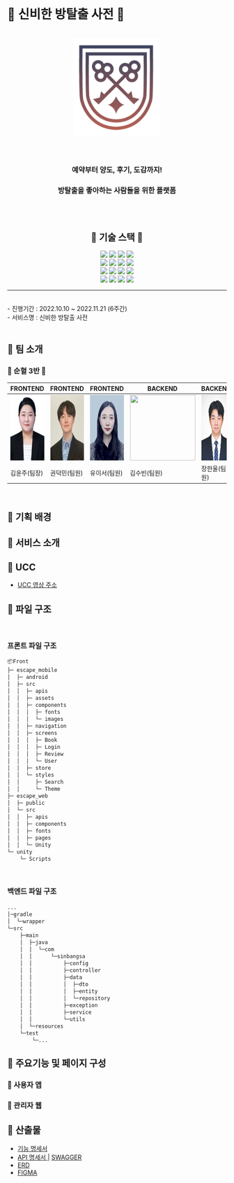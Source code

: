 # 📖 신비한 방탈출 사전 📖

<div align="center">
<br />
    <img src ="./READMEIMG/logo_gradient.png" width="200px" />
    <h3></h3>
    <br />
    <h3>  예약부터 양도, 후기, 도감까지! </h3>
    <h3>  방탈출을 좋아하는 사람들을 위한 플랫폼 </h3>
    <p align="center">
<br />
<br>
<h2> 📖 기술 스택 📖 </h2>
<img src="https://img.shields.io/badge/react-61DAFB?style=for-the-badge&logo=react&logoColor=black">
<img src="https://img.shields.io/badge/react native-61DAFB?style=for-the-badge&logo=react&logoColor=black">
<img src="https://img.shields.io/badge/styled components-DB7093?style=for-the-badge&logo=styledcomponents&logoColor=white">
<img src="https://img.shields.io/badge/TypeScript-3178C6?style=for-the-badge&logo=styledcomponents&logoColor=white">
<br/>
<img src="https://img.shields.io/badge/spring-6DB33F?style=for-the-badge&logo=spring&logoColor=white">
<img src="https://img.shields.io/badge/springboot-6DB33F?style=for-the-badge&logo=springboot&logoColor=white">
<img src="https://img.shields.io/badge/openjdk-007396?style=for-the-badge&logo=openjdk&logoColor=white">
<img src="https://img.shields.io/badge/mysql-4479A1?style=for-the-badge&logo=mysql&logoColor=white">
<br />
<img src="https://img.shields.io/badge/git-F05032?style=for-the-badge&logo=git&logoColor=white">
<img src="https://img.shields.io/badge/gitlab-FC6D26?style=for-the-badge&logo=gitlab&logoColor=white">
<img src="https://img.shields.io/badge/jirasoftware-0052CC?style=for-the-badge&logo=jirasoftware&logoColor=white">
<img src="https://img.shields.io/badge/notion-000000?style=for-the-badge&logo=notion&logoColor=white">
<br/>
<img src="https://img.shields.io/badge/Jenkins-D24939?style=for-the-badge&logo=Jenkins&logoColor=white"/>
<img src="https://img.shields.io/badge/Docker-2496ED?style=for-the-badge&logo=Docker&logoColor=white"/>
<img src="https://img.shields.io/badge/AmazonS3-pink?style=for-the-badge&logo=amazons3&logoColor=white"/>
<img src="https://img.shields.io/badge/amazonaws-232F3E?style=for-the-badge&logo=amazonaws&logoColor=white">

<br />

</p>
</div>

------
<br>
- 진행기간 : 2022.10.10 ~ 2022.11.21 (6주간) </br>
- 서비스명 : 신비한 방탈출 사전 </br>

<br>

## 📖 팀 소개
### 🐍 순혈 3반 🐍


| FRONTEND                                                                                                                                    | FRONTEND                                                                                                                                    | FRONTEND                                                                                                                                    | BACKEND                                                                                                                                     | BACKEND                                                                                                                                     | BACKEND                                                                                                                                     |
| ------------------------------------------------------------------------------------------------------------------------------------------- | ------------------------------------------------------------------------------------------------------------------------------------------- | ------------------------------------------------------------------------------------------------------------------------------------------- | ------------------------------------------------------------------------------------------------------------------------------------------- | ------------------------------------------------------------------------------------------------------------------------------------------- | ------------------------------------------------------------------------------------------------------------------------------------------- |
| <img src="./READMEIMG/KakaoTalk_20221120_224001856.png" width="150" height="150"/> | <img src="./READMEIMG/KakaoTalk_20221120_224001856_04.jpg" width="150" height="150"/> | <img src="./READMEIMG/KakaoTalk_20221120_224001856_01.jpg" width="150" height="150"/> | <img src="https://user-images.githubusercontent.com/97574675/193764147-37a4066c-3d05-4699-b01c-a9dfbc0d1e2d.jpg" width="150" height="150"/> | <img src="./READMEIMG/KakaoTalk_20221120_224001856_03.jpg" width="150" height="150"/> | <img src="./READMEIMG/KakaoTalk_20221120_224001856_02.jpg" width="150" height="150"/> |
| 김윤주(팀장)                                                                                                                                | 권덕민(팀원)                                                                                                                                | 유이서(팀원)                                                                                                                                | 김수빈(팀원)                                                                                                                                | 장한울(팀원)                                                                                                                                | 홍찬기(팀원)                                                                                                                                |

<br/>

## 📖 기획 배경


## 📖 서비스 소개


## 📖 UCC
- [ UCC 영상 주소 ](https://youtu.be/HtUgqePh2ZY)

## 📖 파일 구조

<br>

### 프론트 파일 구조
``` text
📦Front
├─ escape_mobile
│  ├─ android
│  ├─ src
│  │  ├─ apis
│  │  ├─ assets
│  │  ├─ components
│  │  │  ├─ fonts
│  │  │  └─ images
│  │  ├─ navigation
│  │  ├─ screens
│  │  │  ├─ Book
│  │  │  ├─ Login
│  │  │  ├─ Review
│  │  │  └─ User
│  │  ├─ store
│  │  └─ styles
│  │     ├─ Search
│  │     └─ Theme
├─ escape_web
│  ├─ public
│  └─ src
│  │  ├─ apis
│  │  ├─ components
│  │  ├─ fonts
│  │  ├─ pages
│  │  └─ Unity
└─ unity
    └─ Scripts
```
<br>

### 백엔드 파일 구조
``` text
...
│─gradle
│  └─wrapper
└─src
    ├─main
    │  ├─java
    │  │  └─com
    │  │      └─sinbangsa
    │  │          ├─config
    │  │          ├─controller
    │  │          ├─data
    │  │          │  ├─dto
    │  │          │  ├─entity
    │  │          │  └─repository
    │  │          ├─exception
    │  │          ├─service
    │  │          └─utils
    │  └─resources
    └─test
        └─... 
```


## 📖 주요기능 및 페이지 구성
### 🐍 사용자 앱


### 🐍 관리자 웹

## 📖 산출물
- [ 기능 명세서 ](https://sore-soldier-e16.notion.site/6bffc8c19f5e4859b9fe64be322dd4be)<br>
- [ API 명세서 ](https://sore-soldier-e16.notion.site/API-0fafaf0902a544adae3d7b284b169b2e) | [ SWAGGER ](http://k7c104.p.ssafy.io:8080/swagger-ui/index.html)<br>
- [ ERD ](https://www.erdcloud.com/d/v4HksMD7XSoxhFLN6) <br>
- [ FIGMA ](https://www.figma.com/file/xI7HaIHv4ybjES24wBkZDq/%EC%8B%A0%EB%B9%84%ED%95%9C-%ED%83%88%EC%B6%9C-%EC%82%AC%EC%A0%84?node-id=0%3A1&t=eX0IUwmUezLWPbM8-1)<br>

